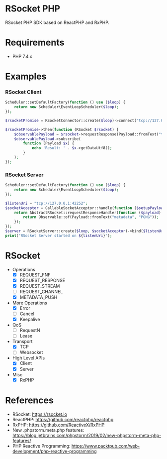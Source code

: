 RSocket PHP
================

RSocket PHP SDK based on ReactPHP and RxPHP.

# Requirements

* PHP 7.4.x

# Examples

### RSocket Client

```php
Scheduler::setDefaultFactory(function () use ($loop) {
    return new Scheduler\EventLoopScheduler($loop);
});

$rsocketPromise = RSocketConnector::create($loop)->connect("tcp://127.0.0.1:42252");

$rsocketPromise->then(function (RSocket $rsocket) {
    $observablePayload = $rsocket->requestResponse(Payload::fromText("text/plain", "Ping"));
    $observablePayload->subscribe(
        function (Payload $x) {
            echo 'Result: ' . $x->getDataUtf8();
        }
    );
});
```

### RSocket Server

```php
Scheduler::setDefaultFactory(function () use ($loop) {
    return new Scheduler\EventLoopScheduler($loop);
});

$listenUri = "tcp://127.0.0.1:42252";
$socketAcceptor = CallableSocketAcceptor::handle(function ($setupPayload, $sendingRSocket) {
    return AbstractRSocket::requestResponseHandler(function ($payload) {
        return Observable::of(Payload::fromText("metadata", "PONG"));
    });
});
$server = RSocketServer::create($loop, $socketAcceptor)->bind($listenUri);
print("RSocket Server started on ${listenUri}");
```

# RSocket

- Operations
  - [x] REQUEST_FNF
  - [x] REQUEST_RESPONSE
  - [x] REQUEST_STREAM
  - [ ] REQUEST_CHANNEL
  - [x] METADATA_PUSH
- More Operations
  - [x] Error
  - [ ] Cancel
  - [x] Keepalive
- QoS
  - [ ] RequestN
  - [ ] Lease
- Transport
  - [x] TCP
  - [ ] Websocket
- High Level APIs
  - [x] Client
  - [x] Server
- Misc
  - [x] RxPHP

# References

* RSocket: https://rsocket.io
* ReactPHP: https://github.com/reactphp/reactphp
* RxPHP: https://github.com/ReactiveX/RxPHP
* New .phpstorm.meta.php features: https://blog.jetbrains.com/phpstorm/2019/02/new-phpstorm-meta-php-features/
* PHP Reactive Programming: https://www.packtpub.com/web-development/php-reactive-programming